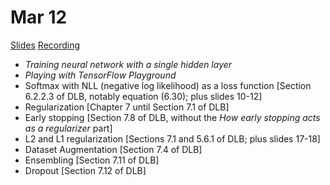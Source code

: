 # Mar 12

[Slides](https://ufal.mff.cuni.cz/~straka/courses/npfl114/1718/slides/?03)
[Recording](https://slideslive.com/38906435/training-neural-networks-lecture-3)

- *Training neural network with a single hidden layer*
- *Playing with TensorFlow Playground*
- Softmax with NLL (negative log likelihood) as a loss function [Section 6.2.2.3 of DLB, notably equation (6.30); plus slides 10-12]
- Regularization [Chapter 7 until Section 7.1 of DLB]
- Early stopping [Section 7.8 of DLB, without the *How early stopping acts as a regularizer* part]
- L2 and L1 regularization [Sections 7.1 and 5.6.1 of DLB; plus slides 17-18]
- Dataset Augmentation [Section 7.4 of DLB]
- Ensembling [Section 7.11 of DLB]
- Dropout [Section 7.12 of DLB]
